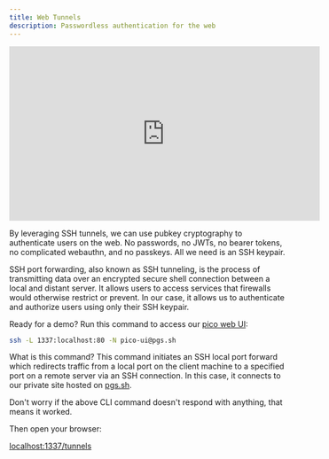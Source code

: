 ```yaml
---
title: Web Tunnels
description: Passwordless authentication for the web
---
```


<iframe width="560" height="315" src="https://www.youtube.com/embed/pRLC7dzxZzc?si=CR3W0v9vaRTbQAee" title="YouTube video player" frameborder="0" allow="accelerometer; autoplay; clipboard-write; encrypted-media; gyroscope; picture-in-picture; web-share" referrerpolicy="strict-origin-when-cross-origin" allowfullscreen></iframe>

By leveraging SSH tunnels, we can use pubkey cryptography to authenticate users
on the web. No passwords, no JWTs, no bearer tokens, no complicated webauthn,
and no passkeys. All we need is an SSH keypair.

SSH port forwarding, also known as SSH tunneling, is the process of transmitting
data over an encrypted secure shell connection between a local and distant
server. It allows users to access services that firewalls would otherwise
restrict or prevent. In our case, it allows us to authenticate and authorize
users using only their SSH keypair.

Ready for a demo? Run this command to access our [pico web UI](/ui#web-ui):

```bash
ssh -L 1337:localhost:80 -N pico-ui@pgs.sh
```

What is this command? This command initiates an SSH local port forward which
redirects traffic from a local port on the client machine to a specified port on
a remote server via an SSH connection. In this case, it connects to our private
site hosted on [pgs.sh](/pgs).

Don't worry if the above CLI command doesn't respond with anything, that means
it worked.

Then open your browser:

<a href="http://localhost:1337/tunnels" class="btn-link">localhost:1337/tunnels</a>
